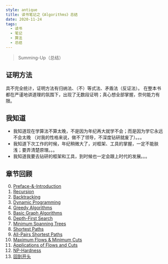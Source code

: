 ```yaml
---
style: antique
title: 读书笔记之《Algorithms》总结
date: 2020-11-24
tags:
  - 读书
  - 笔记
  - 算法
  - 总结
---
```


> Summing-Up（总结）

## 证明方法

具不完全统计，证明方法有归纳法、（不）等式法、矛盾法（反证法）。
在整本书都在严谨地讲道理的氛围下，出现了无数段证明；真心想全部掌握，奈何能力有限。

## 我知道

- 我知道现在学算法不算太晚，不是因为年纪再大就学不会；而是因为学它永远不会太晚
  （对我的性格来说，做不了领导，不深度钻研就废了）。。。
- 我知道下次工作的时候，年纪稍微大了，对框架、工具的掌握，一定不能肤浅；要弄清楚原理。。。
- 我知道我要去钻研的框架和工具，到时候也一定会跟上时代的发展。。。

## 章节回顾

0. [Preface-&-Introduction](post:Book-Algorithms-0-Preface-&-Introduction)
1. [Recursion](post:Book-Algorithms-1-Recursion)
1. [Backtracking](post:Book-Algorithms-2-Backtracking)
1. [Dynamic Programming](post:Book-Algorithms-3-Dynamic-Programming)
1. [Greedy Algorithms](post:Book-Algorithms-4-Greedy-Algorithms)
1. [Basic Graph Algorithms](post:Book-Algorithms-5-Basic-Graph-Algorithms)
1. [Depth-First Search](post:Book-Algorithms-6-Depth-First-Search)
1. [Minimum Spanning Trees](post:Book-Algorithms-7-Minimum-Spanning-Trees)
1. [Shortest Paths](post:Book-Algorithms-8-Shortest-Paths)
1. [All-Pairs Shortest Paths](post:Book-Algorithms-9-All-Pairs-Shortest-Paths)
1. [Maximum Flows & Minimum Cuts](post:Book-Algorithms-10-Maximum-Flows-&-Minimum-Cuts)
1. [Applications of Flows and Cuts](post:Book-Algorithms-11-Applications-of-Flows-and-Cuts)
1. [NP-Hardness](post:Book-Algorithms-12-NP-Hardness)
1. [回到开头](scroll-to-the-very-top)

